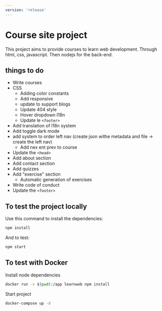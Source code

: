 ```yaml
---
version: 'release'
---
```


# Course site project

This project aims to provide courses to learn web development.
Through html, css, javascript. Then nodejs for the back-end.

## things to do

- Write courses
- CSS
    - Adding color constants
    - Add responsive 
    - update to support blogs
    - Update 404 style
    - Hover dropdown I18n
    - Update le `<footer>`
- Add translation of I18n system
- Add toggle dark mode
- add system to order left nav (create json withe metadata and file -> create the left nav)
    - Add nex ent prev to course
- Update the `<head>`
- Add about section 
- Add contact section
- Add quizzes
- Add "exercise" section
    - Automatic generation of exercises 
- Write code of conduct
- Update the `<footer>`

## To test the project locally

Use this command to install the dependencies:

```bash
npm install
```

And to test:

```bash
npm start
```

## To test with Docker

Install node dependencies

```bash
docker run -v $(pwd):/app learnweb npm install
```

Start project

```bash
docker-compose up -d
```
